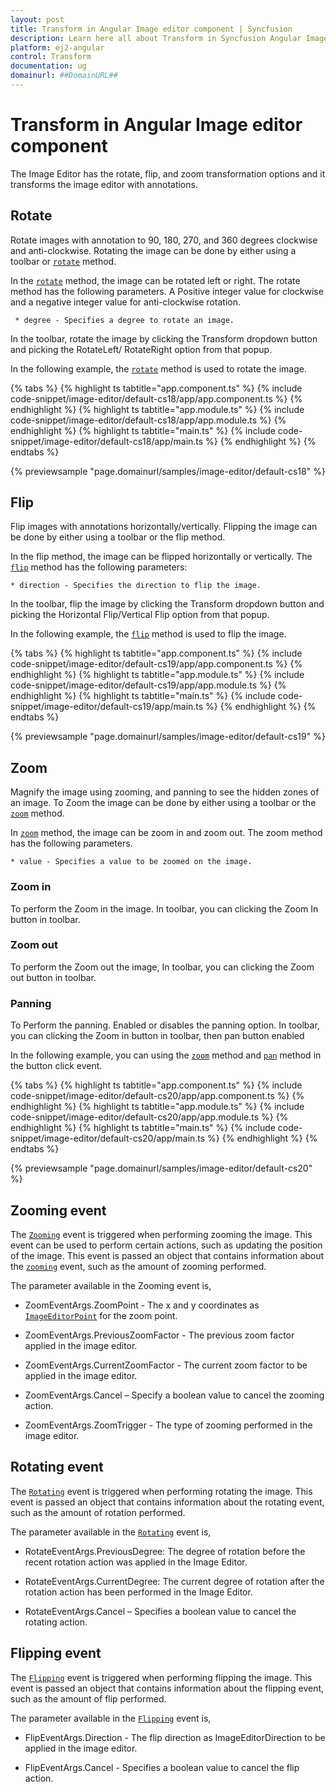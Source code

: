 ```yaml
---
layout: post
title: Transform in Angular Image editor component | Syncfusion
description: Learn here all about Transform in Syncfusion Angular Image editor component of Syncfusion Essential JS 2 and more.
platform: ej2-angular
control: Transform 
documentation: ug
domainurl: ##DomainURL##
---
```


# Transform in Angular Image editor component

The Image Editor has the rotate, flip, and zoom transformation options and it transforms the image editor with annotations.

## Rotate

Rotate images with annotation to 90, 180, 270, and 360 degrees clockwise and anti-clockwise. Rotating the image can be done by either using a toolbar or [`rotate`](https://ej2.syncfusion.com/angular/documentation/api/image-editor/#rotate) method.

In the [`rotate`](https://ej2.syncfusion.com/angular/documentation/api/image-editor/#rotate) method, the image can be rotated left or right. The rotate method has the following parameters. A Positive integer value for clockwise and a negative integer value for anti-clockwise rotation.

     * degree - Specifies a degree to rotate an image.

In the toolbar, rotate the image by clicking the Transform dropdown button and picking the RotateLeft/ RotateRight option from that popup.

In the following example, the [`rotate`](https://ej2.syncfusion.com/angular/documentation/api/image-editor/#rotate) method is used to rotate the image.

{% tabs %}
{% highlight ts tabtitle="app.component.ts" %}
{% include code-snippet/image-editor/default-cs18/app/app.component.ts %}
{% endhighlight %}
{% highlight ts tabtitle="app.module.ts" %}
{% include code-snippet/image-editor/default-cs18/app/app.module.ts %}
{% endhighlight %}
{% highlight ts tabtitle="main.ts" %}
{% include code-snippet/image-editor/default-cs18/app/main.ts %}
{% endhighlight %}
{% endtabs %}
  
{% previewsample "page.domainurl/samples/image-editor/default-cs18" %}

## Flip

Flip images with annotations horizontally/vertically. Flipping the image can be done by either using a toolbar or the flip method.

In the flip method, the image can be flipped horizontally or vertically. The [`flip`](https://ej2.syncfusion.com/angular/documentation/api/image-editor/#flip) method has the following parameters:

    * direction - Specifies the direction to flip the image.

In the toolbar, flip the image by clicking the Transform dropdown button and picking the Horizontal Flip/Vertical Flip  option from that popup.

In the following example, the [`flip`](https://ej2.syncfusion.com/angular/documentation/api/image-editor/#flip) method is used to flip the image.

{% tabs %}
{% highlight ts tabtitle="app.component.ts" %}
{% include code-snippet/image-editor/default-cs19/app/app.component.ts %}
{% endhighlight %}
{% highlight ts tabtitle="app.module.ts" %}
{% include code-snippet/image-editor/default-cs19/app/app.module.ts %}
{% endhighlight %}
{% highlight ts tabtitle="main.ts" %}
{% include code-snippet/image-editor/default-cs19/app/main.ts %}
{% endhighlight %}
{% endtabs %}
  
{% previewsample "page.domainurl/samples/image-editor/default-cs19" %}

## Zoom

Magnify the image using zooming, and panning to see the hidden zones of an image. To Zoom the image can be done by either using a toolbar or the [`zoom`](https://ej2.syncfusion.com/angular/documentation/api/image-editor/#zoom) method.

In [`zoom`](https://ej2.syncfusion.com/angular/documentation/api/image-editor/#zoom)  method, the image can be zoom in and zoom out. The zoom method has the following parameters.

    * value - Specifies a value to be zoomed on the image.

### Zoom in

To perform the Zoom in the image. In toolbar, you can clicking the Zoom In button in toolbar.

### Zoom out

To perform the Zoom out the image, In toolbar, you can clicking the Zoom out button in toolbar.

### Panning

To Perform the panning. Enabled or disables the panning option. In toolbar, you can clicking the Zoom in button in toolbar, then pan button enabled

In the following example, you can using the [`zoom`](https://ej2.syncfusion.com/angular/documentation/api/image-editor/#zoom) method and [`pan`](https://ej2.syncfusion.com/angular/documentation/api/image-editor/#pan) method in the button click event.

{% tabs %}
{% highlight ts tabtitle="app.component.ts" %}
{% include code-snippet/image-editor/default-cs20/app/app.component.ts %}
{% endhighlight %}
{% highlight ts tabtitle="app.module.ts" %}
{% include code-snippet/image-editor/default-cs20/app/app.module.ts %}
{% endhighlight %}
{% highlight ts tabtitle="main.ts" %}
{% include code-snippet/image-editor/default-cs20/app/main.ts %}
{% endhighlight %}
{% endtabs %}
  
{% previewsample "page.domainurl/samples/image-editor/default-cs20" %}

## Zooming event 

The [`Zooming`](https://ej2.syncfusion.com/angular/documentation/api/image-editor/#zoom) event is triggered when performing zooming the image. This event can be used to perform certain actions, such as updating the position of the image. This event is passed an object that contains information about the [`zooming`](https://ej2.syncfusion.com/angular/documentation/api/image-editor/#zoom) event, such as the amount of zooming performed. 

The parameter available in the Zooming event is, 

* ZoomEventArgs.ZoomPoint - The x and y coordinates as [`ImageEditorPoint`](https://ej2.syncfusion.com/angular/documentation/api/image-editor/#imageeditorpoint) for the zoom point. 

* ZoomEventArgs.PreviousZoomFactor - The previous zoom factor applied in the image editor. 

* ZoomEventArgs.CurrentZoomFactor - The current zoom factor to be applied in the image editor. 

* ZoomEventArgs.Cancel – Specify a boolean value to cancel the zooming action. 

* ZoomEventArgs.ZoomTrigger - The type of zooming performed in the image editor. 

## Rotating event 

The [`Rotating`](https://ej2.syncfusion.com/angular/documentation/api/image-editor/#rotating) event is triggered when performing rotating the image. This event is passed an object that contains information about the rotating event, such as the amount of rotation performed. 

The parameter available in the [`Rotating`](https://ej2.syncfusion.com/angular/documentation/api/image-editor/#rotating) event is, 

* RotateEventArgs.PreviousDegree: The degree of rotation before the recent rotation action was applied in the Image Editor. 

* RotateEventArgs.CurrentDegree: The current degree of rotation after the rotation action has been performed in the Image Editor. 

* RotateEventArgs.Cancel – Specifies a boolean value to cancel the rotating action. 

## Flipping event 

The [`Flipping`](https://ej2.syncfusion.com/angular/documentation/api/image-editor/#flipping) event is triggered when performing flipping the image. This event is passed an object that contains information about the flipping event, such as the amount of flip performed. 

The parameter available in the [`Flipping`](https://ej2.syncfusion.com/angular/documentation/api/image-editor/#flipping) event is, 

* FlipEventArgs.Direction - The flip direction as ImageEditorDirection to be applied in the image editor. 

* FlipEventArgs.Cancel - Specifies a boolean value to cancel the flip action. 